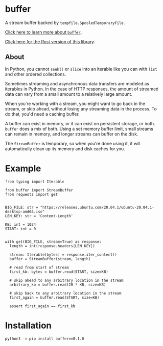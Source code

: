 # buffer

A stream buffer backed by `tempfile.SpooledTemporaryFile`. 

[Click here to learn more about `buffer`](https://alexdelorenzo.dev/programming/2019/04/14/buffer).

[Click here for the Rust version of this library](https://gitlab.com/thismachinechills/buffers-rs).

## About
In Python, you cannot `seek()` or `slice` into an iterable like you can with `list` and other ordered collections.

Sometimes streaming and asynchronous data transfers are modeled as iterables in Python. In the case of HTTP responses, the amount of streamed data can vary from a small amount to a relatively large amount.

When you're working with a stream, you might want to go back in the stream, or skip ahead, without losing any streaming data in the process. To do that, you'd need a caching buffer.

A buffer can exist in memory, or it can exist on persistent storage, or both. `buffer` does a mix of both. Using a set memory buffer limit, small streams can remain in memory, and longer streams can buffer on the disk.

The `StreamBuffer` is temporary, so when you're done using it, it will automatically clean up its memory and disk caches for you. 

# Example

```python3
from typing import Iterable

from buffer import StreamBuffer
from requests import get


BIG_FILE: str = "https://releases.ubuntu.com/20.04.1/ubuntu-20.04.1-desktop-amd64.iso"
LEN_KEY: str = 'Content-Length'

KB: int = 1024
START: int = 0


with get(BIG_FILE, stream=True) as response:
  length = int(response.headers[LEN_KEY])

  stream: Iterable[bytes] = response.iter_content()
  buffer = StreamBuffer(stream, length)

  # read from start of stream
  first_kb: bytes = buffer.read(START, size=KB)
  
  # skip ahead to any arbitrary location in the stream
  arbitrary_kb = buffer.read(20 * KB, size=KB)
  
  # skip back to any arbitrary location in the stream
  first_again = buffer.read(START, size=KB)
  
  assert first_again == first_kb
```

# Installation
```bash
python3 -m pip install buffer==0.1.0
```
